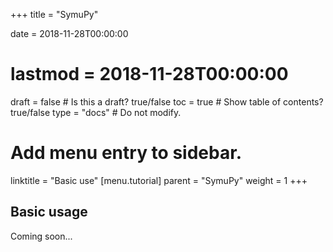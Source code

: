 +++
title = "SymuPy"

date = 2018-11-28T00:00:00
# lastmod = 2018-11-28T00:00:00

draft = false  # Is this a draft? true/false
toc = true  # Show table of contents? true/false
type = "docs"  # Do not modify.

# Add menu entry to sidebar.
linktitle = "Basic use"
[menu.tutorial]
  parent = "SymuPy"
  weight = 1
+++

## Basic usage 

Coming soon...

